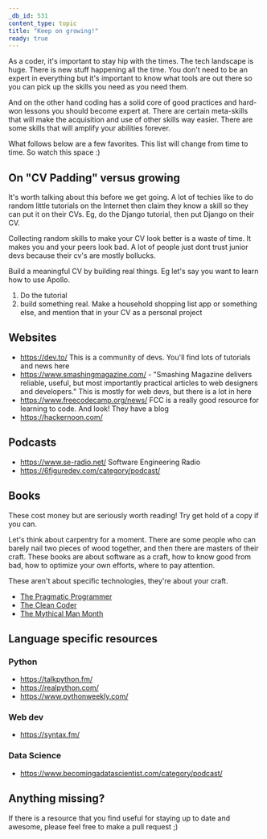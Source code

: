 ```yaml
---
_db_id: 531
content_type: topic
title: "Keep on growing!"
ready: true
---
```


As a coder, it's important to stay hip with the times. The tech landscape is huge. There is new stuff happening all the time. You don't need to be an expert in everything but it's important to know what tools are out there so you can pick up the skills you need as you need them.

And on the other hand coding has a solid core of good practices and hard-won lessons you should become expert at. There are certain meta-skills that will make the acquisition and use of other skills way easier. There are some skills that will amplify your abilities forever.

What follows below are a few favorites. This list will change from time to time. So watch this space :)

## On "CV Padding" versus growing

It's worth talking about this before we get going. A lot of techies like to do random little tutorials on the Internet then claim they know a skill so they can put it on their CVs. Eg, do the Django tutorial, then put Django on their CV.

Collecting random skills to make your CV look better is a waste of time. It makes you and your peers look bad. A lot of people just dont trust junior devs because their cv's are mostly bollucks.

Build a meaningful CV by building real things. Eg let's say you want to learn how to use Apollo.

1. Do the tutorial
2. build something real. Make a household shopping list app or something else, and mention that in your CV as a personal project

## Websites

- https://dev.to/ This is a community of devs. You'll find lots of tutorials and news here
- https://www.smashingmagazine.com/ - "Smashing Magazine delivers reliable, useful, but most importantly practical articles to web designers and developers." This is mostly for web devs, but there is a lot in here
- https://www.freecodecamp.org/news/ FCC is a really good resource for learning to code. And look! They have a blog
- https://hackernoon.com/

## Podcasts

- https://www.se-radio.net/ Software Engineering Radio
- https://6figuredev.com/category/podcast/

## Books

These cost money but are seriously worth reading! Try get hold of a copy if you can.

Let's think about carpentry for a moment. There are some people who can barely nail two pieces of wood together, and then there are masters of their craft. These books are about software as a craft, how to know good from bad, how to optimize your own efforts, where to pay attention.

These aren't about specific technologies, they're about your craft.

- [The Pragmatic Programmer](https://amzn.to/3ay2IZs)
- [The Clean Coder](https://amzn.to/38l3TZD)
- [The Mythical Man Month](https://amzn.to/3aw0I48)

## Language specific resources

### Python

- https://talkpython.fm/ 
- https://realpython.com/
- https://www.pythonweekly.com/ 

### Web dev

- https://syntax.fm/

### Data Science

- https://www.becomingadatascientist.com/category/podcast/

## Anything missing?

If there is a resource that you find useful for staying up to date and awesome, please feel free to make a pull request ;)
